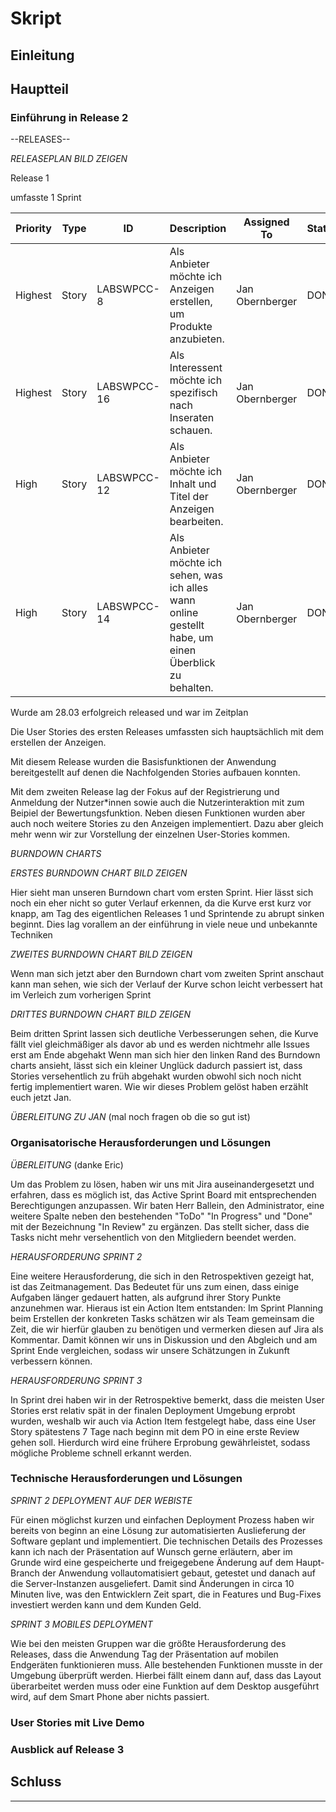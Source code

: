 # Skript

## Einleitung

## Hauptteil

### Einführung in Release 2

--RELEASES--

*RELEASEPLAN BILD ZEIGEN*

Release 1

umfasste 1 Sprint

| Priority | Type  | ID           | Description                                                                                     | Assigned To      | Status |
|----------|-------|--------------|-------------------------------------------------------------------------------------------------|------------------|--------|
| Highest  | Story | LABSWPCC-8   | Als Anbieter möchte ich Anzeigen erstellen, um Produkte anzubieten.                             | Jan Obernberger  | DONE   |
| Highest  | Story | LABSWPCC-16  | Als Interessent möchte ich spezifisch nach Inseraten schauen.                                   | Jan Obernberger  | DONE   |
| High     | Story | LABSWPCC-12  | Als Anbieter möchte ich Inhalt und Titel der Anzeigen bearbeiten.                               | Jan Obernberger  | DONE   |
| High     | Story | LABSWPCC-14  | Als Anbieter möchte ich sehen, was ich alles wann online gestellt habe, um einen Überblick zu behalten. | Jan Obernberger  | DONE   |

Wurde am 28.03 erfolgreich released und war im Zeitplan

Die User Stories des ersten Releases umfassten sich hauptsächlich mit dem erstellen der Anzeigen.

Mit diesem Release wurden die Basisfunktionen der Anwendung bereitgestellt auf denen die Nachfolgenden Stories aufbauen konnten.

Mit dem zweiten Release lag der Fokus auf der Registrierung und Anmeldung der Nutzer*innen sowie auch die Nutzerinteraktion mit zum Beipiel der Bewertungsfunktion. Neben diesen Funktionen wurden aber auch noch weitere Stories zu den Anzeigen implementiert. Dazu aber gleich mehr wenn wir zur Vorstellung der einzelnen User-Stories kommen.

*BURNDOWN CHARTS*

*ERSTES BURNDOWN CHART BILD ZEIGEN*

Hier sieht man unseren Burndown chart vom ersten Sprint. Hier lässt sich noch ein eher nicht so guter Verlauf erkennen, da die Kurve erst kurz vor knapp, am Tag des eigentlichen Releases 1 und Sprintende zu abrupt sinken beginnt. Dies lag vorallem an der einführung in viele neue und unbekannte Techniken

*ZWEITES BURNDOWN CHART BILD ZEIGEN*

Wenn man sich jetzt aber den Burndown chart vom zweiten Sprint anschaut kann man sehen, wie sich der Verlauf der Kurve schon leicht verbessert hat im Verleich zum vorherigen Sprint

*DRITTES BURNDOWN CHART BILD ZEIGEN*

Beim dritten Sprint lassen sich deutliche Verbesserungen sehen, die Kurve fällt viel gleichmäßiger als davor ab und es werden nichtmehr alle Issues erst am Ende abgehakt
Wenn man sich hier den linken Rand des Burndown charts ansieht, lässt sich ein kleiner Unglück dadurch passiert ist, dass Stories versehentlich zu früh abgehakt wurden obwohl sich noch nicht fertig implementiert waren. Wie wir dieses Problem gelöst haben erzählt euch jetzt Jan.

*ÜBERLEITUNG ZU JAN* (mal noch fragen ob die so gut ist)

### Organisatorische Herausforderungen und Lösungen

*ÜBERLEITUNG* (danke Eric)

Um das Problem zu lösen, haben wir uns mit Jira auseinandergesetzt und erfahren, dass es möglich ist, das Active Sprint Board mit entsprechenden Berechtigungen anzupassen. Wir baten Herr Ballein, den Administrator, eine weitere Spalte neben den bestehenden "ToDo" "In Progress" und "Done" mit der Bezeichnung "In Review" zu ergänzen. Das stellt sicher, dass die Tasks nicht mehr versehentlich von den Mitgliedern beendet werden.

*HERAUSFORDERUNG SPRINT 2*

Eine weitere Herausforderung, die sich in den Retrospektiven gezeigt hat, ist das Zeitmanagement. Das Bedeutet für uns zum einen, dass einige Aufgaben länger gedauert hatten, als aufgrund ihrer Story Punkte anzunehmen war. Hieraus ist ein Action Item entstanden: Im Sprint Planning beim Erstellen der konkreten Tasks schätzen wir als Team gemeinsam die Zeit, die wir hierfür glauben zu benötigen und vermerken diesen auf Jira als Kommentar. Damit können wir uns in Diskussion und den Abgleich und am Sprint Ende vergleichen, sodass wir unsere Schätzungen in Zukunft verbessern können.

*HERAUSFORDERUNG SPRINT 3*

In Sprint drei haben wir in der Retrospektive bemerkt, dass die meisten User Stories erst relativ spät in der finalen Deployment Umgebung erprobt wurden, weshalb wir auch via Action Item festgelegt habe, dass eine User Story spätestens 7 Tage nach beginn mit dem PO in eine erste Review gehen soll. Hierdurch wird eine frühere Erprobung gewährleistet, sodass mögliche Probleme schnell erkannt werden.

### Technische Herausforderungen und Lösungen

*SPRINT 2 DEPLOYMENT AUF DER WEBISTE*

Für einen möglichst kurzen und einfachen Deployment Prozess haben wir bereits von beginn an eine Lösung zur automatisierten Auslieferung der Software geplant und implementiert. Die technischen Details des Prozesses kann ich nach der Präsentation auf Wunsch gerne erläutern, aber im Grunde wird eine gespeicherte und freigegebene Änderung auf dem Haupt-Branch der Anwendung vollautomatisiert gebaut, getestet und danach auf die Server-Instanzen ausgeliefert. Damit sind Änderungen in circa 10 Minuten live, was den Entwicklern Zeit spart, die in Features und Bug-Fixes investiert werden kann und dem Kunden Geld.

*SPRINT 3 MOBILES DEPLOYMENT*

Wie bei den meisten Gruppen war die größte Herausforderung des Releases, dass die Anwendung Tag der Präsentation auf mobilen Endgeräten funktionieren muss. Alle bestehenden Funktionen musste in der Umgebung überprüft werden. Hierbei fällt einem dann auf, dass das Layout überarbeitet werden muss oder eine Funktion auf dem Desktop ausgeführt wird, auf dem Smart Phone aber nichts passiert.


### User Stories mit Live Demo

### Ausblick auf Release 3

## Schluss

<hr/>
